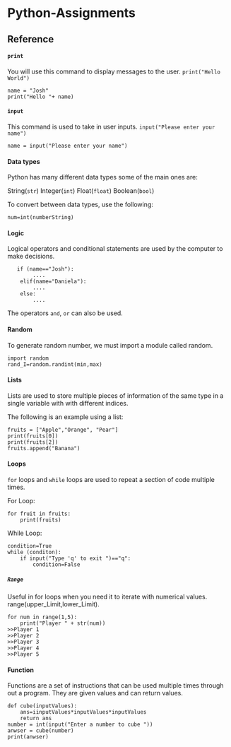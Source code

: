 # Python-Assignments
## Reference ##
#### `print` ####
You will use this command to display messages to the user. `print("Hello World")` 

    name = "Josh"
    print("Hello "+ name)
#### `input` ####
This command is used to take in user inputs. `input("Please enter your name")`

    name = input("Please enter your name")

#### Data types ####
Python has many different data types some of the main ones are:

String(`str`)   Integer(`int`)   Float(`float`)  Boolean(`bool`)

To convert between data types, use the following:

    num=int(numberString)
#### Logic ####
Logical operators and conditional statements are used by the computer to make decisions. 

       if (name=="Josh"):
            ....
        elif(name="Daniela"):
            ....
        else:
            ....
The operators `and`, `or` can also be used. 
#### Random ####
To generate random number, we must import a module called random. 

    import random
    rand_I=random.randint(min,max)
 
#### Lists ####
Lists are used to store multiple pieces of information of the same type in a single variable with with different indices. 

The following is an example using a list:

    fruits = ["Apple","Orange", "Pear"]
    print(fruits[0])
    print(fruits[2])
    fruits.append("Banana")
    
#### Loops ####
`for` loops and `while` loops are used to repeat a section of code multiple times.

For Loop: 

    for fruit in fruits:
        print(fruits)
        
While Loop:
    
    condition=True 
    while (conditon):
        if input("Type 'q' to exit ")=="q":
            condition=False 
##### `Range` #####
Useful in for loops when you need it to iterate with numerical values. range(upper_Limit,lower_Limit).

    for num in range(1,5):
        print("Player " + str(num))
    >>Player 1
    >>Player 2
    >>Player 3
    >>Player 4
    >>Player 5
              
#### Function ####
Functions are a set of instructions that can be used multiple times through out a program. They are given values and can return values. 

    def cube(inputValues):
        ans=iinputValues*inputValues*inputValues
        return ans
    number = int(input("Enter a number to cube "))
    anwser = cube(number)
    print(anwser)
        

